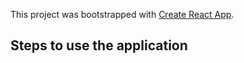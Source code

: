 This project was bootstrapped with [Create React App](https://github.com/facebook/create-react-app).

## Steps to use the application

